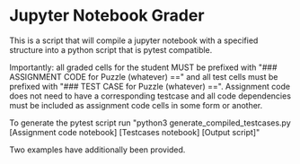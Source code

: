 # Jupyter Notebook Grader

This is a script that will compile a jupyter notebook with a specified structure into a python script that is pytest compatible.

Importantly: all graded cells for the student MUST be prefixed with "### ASSIGNMENT CODE for Puzzle (whatever) ==" and all test cells
must be prefixed with "### TEST CASE for Puzzle (whatever) ==". Assignment code does not need to have a corresponding testcase and
all code dependencies must be included as assignment code cells in some form or another.

To generate the pytest script run "python3 generate_compiled_testcases.py [Assignment code notebook] [Testcases notebook] [Output script]"

Two examples have additionally been provided.
